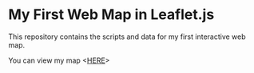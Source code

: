 # My First Web Map in Leaflet.js

This repository contains the scripts and data for my first interactive web map.

You can view my map <[HERE](http://tmwtom.github.io/First-Web-Map)>

